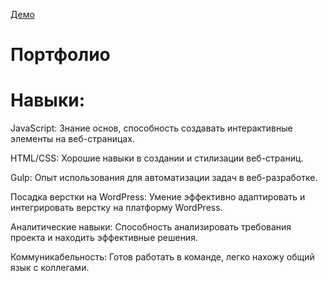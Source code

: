 [Демо](https://merk228.github.io/portfolio/)

# Портфолио

<h1>Навыки:</h1>
JavaScript: Знание основ, способность создавать интерактивные элементы на веб-страницах.

HTML/CSS: Хорошие навыки в создании и стилизации веб-страниц.

Gulp: Опыт использования для автоматизации задач в веб-разработке.

Посадка верстки на WordPress: Умение эффективно адаптировать и интегрировать верстку на платформу WordPress.

Аналитические навыки: Способность анализировать требования проекта и находить эффективные решения.

Коммуникабельность: Готов работать в команде, легко нахожу общий язык с коллегами.


